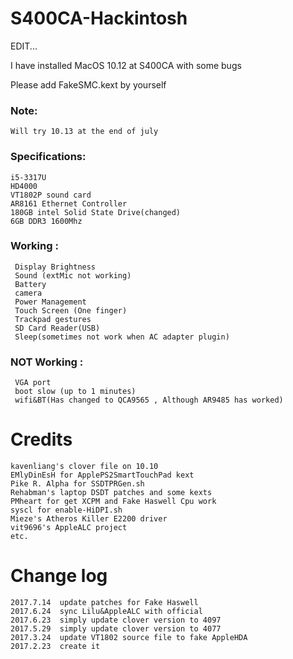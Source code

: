 # S400CA-Hackintosh

EDIT...

I have installed MacOS 10.12 at S400CA with some bugs

Please add FakeSMC.kext by yourself

### Note: 
    Will try 10.13 at the end of july

### Specifications:

    i5-3317U
    HD4000 
    VT1802P sound card
    AR8161 Ethernet Controller
    180GB intel Solid State Drive(changed)
    6GB DDR3 1600Mhz
### Working :

     Display Brightness
     Sound (extMic not working)
     Battery
     camera
     Power Management
     Touch Screen (One finger)
     Trackpad gestures
     SD Card Reader(USB)
     Sleep(sometimes not work when AC adapter plugin)
### NOT Working :
     VGA port
     boot slow (up to 1 minutes)
     wifi&BT(Has changed to QCA9565 , Although AR9485 has worked)
# Credits
    kavenliang's clover file on 10.10
    EMlyDinEsH for ApplePS2SmartTouchPad kext
    Pike R. Alpha for SSDTPRGen.sh
    Rehabman's laptop DSDT patches and some kexts
    PMheart for get XCPM and Fake Haswell Cpu work
    syscl for enable-HiDPI.sh
    Mieze's Atheros Killer E2200 driver
    vit9696's AppleALC project
    etc.

# Change log

    2017.7.14  update patches for Fake Haswell
    2017.6.24  sync Lilu&AppleALC with official
    2017.6.23  simply update clover version to 4097
    2017.5.29  simply update clover version to 4077
    2017.3.24  update VT1802 source file to fake AppleHDA
    2017.2.23  create it
